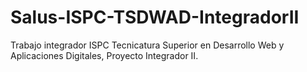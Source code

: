 # Salus-ISPC-TSDWAD-IntegradorII
Trabajo integrador ISPC Tecnicatura Superior en Desarrollo Web y Aplicaciones Digitales, Proyecto Integrador II.
